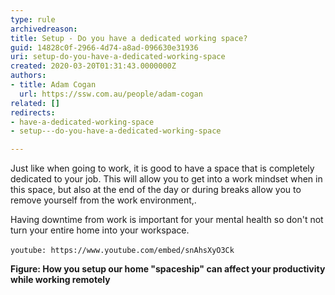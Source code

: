 ```yaml
---
type: rule
archivedreason: 
title: Setup - Do you have a dedicated working space?
guid: 14828c0f-2966-4d74-a8ad-096630e31936
uri: setup-do-you-have-a-dedicated-working-space
created: 2020-03-20T01:31:43.0000000Z
authors:
- title: Adam Cogan
  url: https://ssw.com.au/people/adam-cogan
related: []
redirects:
- have-a-dedicated-working-space
- setup---do-you-have-a-dedicated-working-space

---
```


Just like when going to work, it is good to have a space that is completely dedicated to your job. This will allow you to get into a work mindset when in this space, but also at the end of the day or during breaks allow you to remove yourself from the work environment,.

<!--endintro-->

Having downtime from work is important for your mental health so don't not turn your entire home into your workspace.






`youtube: https://www.youtube.com/embed/snAhsXyO3Ck`
 

**Figure: How you setup our home "spaceship" can affect your productivity while working remotely**
